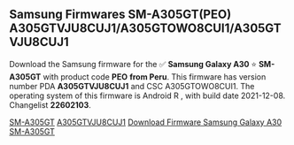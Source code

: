 <h2>Samsung Firmwares SM-A305GT(PEO) A305GTVJU8CUJ1/A305GTOWO8CUI1/A305GTVJU8CUJ1</h2>
Download the Samsung firmware for the ✅ <strong>Samsung Galaxy A30 </strong> ⭐ <strong>SM-A305GT</strong> with product code <strong>PEO</strong> <strong> from Peru</strong>. This firmware has version number PDA <strong>A305GTVJU8CUJ1</strong> and CSC A305GTOWO8CUI1. The operating system of this firmware is Android R , with build date 2021-12-08. Changelist <strong>22602103</strong>.


[SM-A305GT](https://samfirm.shop/samsung/model/SM-A305GT)
[A305GTVJU8CUJ1](https://samfirm.shop/samsung/pda/A305GTVJU8CUJ1)
[Download Firmware Samsung Galaxy A30 SM-A305GT](https://samfirm.shop/samsung/firmware/481037)
